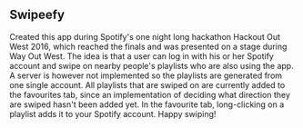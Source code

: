 <html>
<head>
<h2>Swipeefy</h2>
</head>
<body>

<p>Created this app during Spotify's one night long hackathon Hackout Out West 2016, which reached the finals and was presented on a stage during Way Out West. The idea is that a user can log in with his or her Spotify account and swipe on nearby people's playlists who are also using the app. A server is however not implemented so the playlists are generated from one single account. All playlists that are swiped on are currently added to the favourites tab, since an implementation of deciding what direction they are swiped hasn't been added yet. In the favourite tab, long-clicking on a playlist adds it to your Spotify account. Happy swiping!</p>

</body>
</html>
